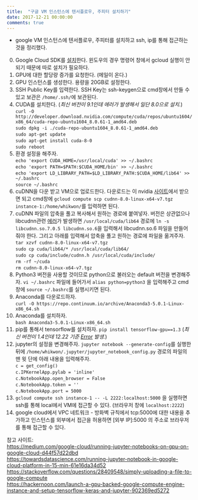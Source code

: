 ```yaml
---
title:  "구글 VM 인스턴스에 텐서플로우, 주피터 설치하기"
date: 2017-12-21 00:00:00
comments: true
---
```


- google VM 인스턴스에 텐서플로우, 주피터를 설치하고 ssh, ip를 통해 접근하는 것을 정리했다.

0. Google Cloud SDK를 [설치](https://dl.google.com/dl/cloudsdk/channels/rapid/GoogleCloudSDKInstaller.exe)한다. 윈도우의 경우 명령어 창에서 gcloud 실행이
안 되기 때문에 따로 설치가 필요하다.
1. GPU에 대한 할당량 증가를 요청한다. (메일이 온다.)
2. GPU 인스턴스를 생성한다. 용량을 20GB로 설정한다.
3. SSH Public Key를 입력한다. SSH Key는 ssh-keygen으로 cmd창에서 만들 수 있고 보관은 `/home/.ssh/`에 보관된다.
4. CUDA를 설치한다. (*최신 버전이 9.1인데 에러가 발생해서 일단 8.0으로 설치.*) <br>
  `curl -O http://developer.download.nvidia.com/compute/cuda/repos/ubuntu1604/x86_64/cuda-repo-ubuntu1604_8.0.61-1_amd64.deb` <br>
  `sudo dpkg -i ./cuda-repo-ubuntu1604_8.0.61-1_amd64.deb` <br>
  `sudo apt-get update` <br>
  `sudo apt-get install cuda-8-0` <br>
  `sudo reboot`
5. 환경 설정을 해주자. <br>
  `echo 'export CUDA_HOME=/usr/local/cuda' >> ~/.bashrc` <br>
  `echo 'export PATH=$PATH:$CUDA_HOME/bin' >> ~/.bashrc` <br>
  `echo 'export LD_LIBRARY_PATH=$LD_LIBRARY_PATH:$CUDA_HOME/lib64' >> ~/.bashrc` <br>
  `source ~/.bashrc` <br>
5. cuDNN을 다운 받고 VM으로 업로드한다. 다운로드는 이 nvidia [사이트](https://developer.nvidia.com/rdp/cudnn-download)에서 받으면 되고 cmd창에 `gcloud compute scp cudnn-8.0-linux-x64-v7.tgz instance-1:/home/whikwon/`를 입력하면 된다.
6. cuDNN 파일의 압축을 풀고 복사해서 원하는 경로에 붙여넣자. 버전은 상관없으나 libcudnn관련 [에러](https://github.com/tensorflow/tensorflow/issues/12416)가 발생하면 `/usr/local/cuda/lib64` 경로에 `ln -s libcudnn.so.7.0.5 libcudnn.so.6`을 입력해서 libcudnn.so.6 파일을 만들어줘야 한다. 그리고 아래를 입력해서 압축을 풀고 원하는 경로에 파일을 옮겨주자.<br>
  `tar xzvf cudnn-8.0-linux-x64-v7.tgz` <br>
  `sudo cp cuda/lib64/* /usr/local/cuda/lib64/` <br>
  `sudo cp cuda/include/cudnn.h /usr/local/cuda/include/` <br>
  `rm -rf ~/cuda` <br>
  `rm cudnn-8.0-linux-x64-v7.tgz` <br>
7. Python3 버전을 사용할 것이므로 python으로 불러오는 default 버전을 변경해주자. `vi ~/.bashrc` 파일에 들어가서 `alias python=python3` 을 입력해주고
   cmd창에 `source ~/.bashrc`를 실행시키면 된다.
8. Anaconda를 다운로드하자. <br> `curl -O https://repo.continuum.io/archive/Anaconda3-5.0.1-Linux-x86_64.sh`
9. Anaconda를 설치하자. <br> `bash Anaconda3-5.0.1-Linux-x86_64.sh`
10. pip를 통해서 tensorflow를 설치하자. `pip install tensorflow-gpu==1.3` (*최신 버전이 1.4인데 12.22 기준 [Error](https://github.com/tensorflow/tensorflow/issues/14182) 발생.*)
11. jupyter의 설정을 변경해주자. `jupyter notebook --generate-config`를 실행한 뒤에 `/home/whikwon/.jupyter/jupyter_notebook_config.py` 경로의 파일의 맨 윗 단에 아래 내용을 입력해주자. <br>
  `c = get_config()`<br>
  `c.IPKernelApp.pylab = 'inline'` <br>
  `c.NotebookApp.open_browser = False` <br>
  `c.NotebookApp.token = ''` <br>
  `c.NotebookApp.port = 5000` <br>
12. `gcloud compute ssh instance-1 -- -L 2222:localhost:5000` 을 실행하면 ssh를 통해 local에서 VM에 접근할 수 있다. (브라우저 창에 `localhost:2222`)
13. google cloud에서 VPC 네트워크 - 방화벽 규칙에서 tcp:5000에 대한 내용을 추가하고 인스턴스를 외부에서 접근을 허용하면 [외부 IP]:5000 의 주소로
브라우저를 통해 접근할 수 있다.

참고 사이트: <br>
https://medium.com/google-cloud/running-jupyter-notebooks-on-gpu-on-google-cloud-d44f57d22dbd <br>
https://towardsdatascience.com/running-jupyter-notebook-in-google-cloud-platform-in-15-min-61e16da34d52 <br>
https://stackoverflow.com/questions/28409548/simply-uploading-a-file-to-google-compute <br>
https://hackernoon.com/launch-a-gpu-backed-google-compute-engine-instance-and-setup-tensorflow-keras-and-jupyter-902369ed5272
